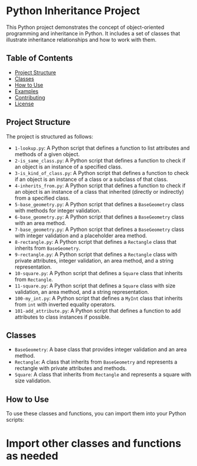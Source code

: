 # Python Inheritance Project

This Python project demonstrates the concept of object-oriented programming and inheritance in Python. It includes a set of classes that illustrate inheritance relationships and how to work with them.

## Table of Contents

- [Project Structure](#project-structure)
- [Classes](#classes)
- [How to Use](#how-to-use)
- [Examples](#examples)
- [Contributing](#contributing)
- [License](#license)

## Project Structure

The project is structured as follows:

- `1-lookup.py`: A Python script that defines a function to list attributes and methods of a given object.
- `2-is_same_class.py`: A Python script that defines a function to check if an object is an instance of a specified class.
- `3-is_kind_of_class.py`: A Python script that defines a function to check if an object is an instance of a class or a subclass of that class.
- `4-inherits_from.py`: A Python script that defines a function to check if an object is an instance of a class that inherited (directly or indirectly) from a specified class.
- `5-base_geometry.py`: A Python script that defines a `BaseGeometry` class with methods for integer validation.
- `6-base_geometry.py`: A Python script that defines a `BaseGeometry` class with an area method.
- `7-base_geometry.py`: A Python script that defines a `BaseGeometry` class with integer validation and a placeholder area method.
- `8-rectangle.py`: A Python script that defines a `Rectangle` class that inherits from `BaseGeometry`.
- `9-rectangle.py`: A Python script that defines a `Rectangle` class with private attributes, integer validation, an area method, and a string representation.
- `10-square.py`: A Python script that defines a `Square` class that inherits from `Rectangle`.
- `11-square.py`: A Python script that defines a `Square` class with size validation, an area method, and a string representation.
- `100-my_int.py`: A Python script that defines a `MyInt` class that inherits from `int` with inverted equality operators.
- `101-add_attribute.py`: A Python script that defines a function to add attributes to class instances if possible.

## Classes

- `BaseGeometry`: A base class that provides integer validation and an area method.
- `Rectangle`: A class that inherits from `BaseGeometry` and represents a rectangle with private attributes and methods.
- `Square`: A class that inherits from `Rectangle` and represents a square with size validation.

## How to Use

To use these classes and functions, you can import them into your Python scripts:

# Import other classes and functions as needed
